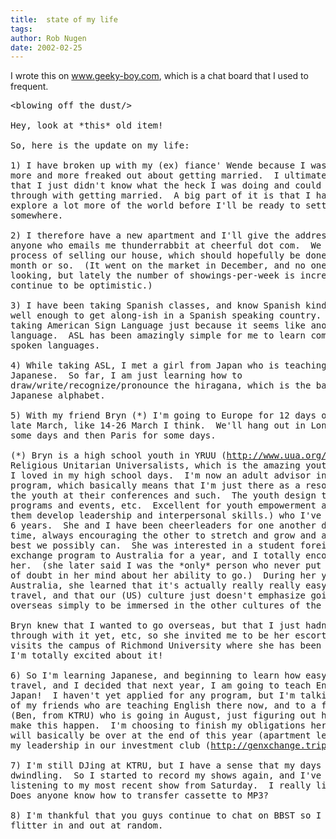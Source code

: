 ```yaml
---
title:  state of my life
tags: 
author: Rob Nugen
date: 2002-02-25
---
```


<p>I wrote this on <a
href="http://www.geeky-boy.com/cgi-bin/bbs_thingie/showitem/misc/00026/325">www.geeky-boy.com</a>,
which is a chat board that I used to frequent.</p>

<pre>
&lt;blowing off the dust/>

Hey, look at *this* old item!

So, here is the update on my life:

1) I have broken up with my (ex) fiance' Wende because I was getting
more and more freaked out about getting married.  I ultimately decided
that I just didn't know what the heck I was doing and could not go
through with getting married.  A big part of it is that I have to go
explore a lot more of the world before I'll be ready to settle
somewhere.

2) I therefore have a new apartment and I'll give the address to
anyone who emails me thunderrabbit at cheerful dot com.  We are in the
process of selling our house, which should hopefully be done within a
month or so.  (It went on the market in December, and no one was
looking, but lately the number of showings-per-week is increasing.  I
continue to be optimistic.)

3) I have been taking Spanish classes, and know Spanish kinda-sorta
well enough to get along-ish in a Spanish speaking country.  I am
taking American Sign Language just because it seems like another cool
language.  ASL has been amazingly simple for me to learn compared to
spoken languages.

4) While taking ASL, I met a girl from Japan who is teaching me
Japanese.  So far, I am just learning how to
draw/write/recognize/pronounce the hiragana, which is the basic
Japanese alphabet.

5) With my friend Bryn (*) I'm going to Europe for 12 days or so in
late March, like 14-26 March I think.  We'll hang out in London for
some days and then Paris for some days.

(*) Bryn is a high school youth in YRUU (<a
href='http://www.uua.org/YRUU'>http://www.uua.org/YRUU</a>, Young
Religious Unitarian Universalists, which is the amazing youth program
I loved in my high school days.  I'm now an adult advisor in the
program, which basically means that I'm just there as a resource for
the youth at their conferences and such.  The youth design their own
programs and events, etc.  Excellent for youth empowerment and helping
them develop leadership and interpersonal skills.) who I've known for
6 years.  She and I have been cheerleaders for one another during this
time, always encouraging the other to stretch and grow and achieve the
best we possibly can.  She was interested in a student foreign
exchange program to Australia for a year, and I totally encouraged
her.  (she later said I was the *only* person who never put any hint
of doubt in her mind about her ability to go.)  During her year in
Australia, she learned that it's actually really really easy to
travel, and that our (US) culture just doesn't emphasize going
overseas simply to be immersed in the other cultures of the world.

Bryn knew that I wanted to go overseas, but that I just hadn't gone
through with it yet, etc, so she invited me to be her escort as she
visits the campus of Richmond University where she has been accepted.
I'm totally excited about it!

6) So I'm learning Japanese, and beginning to learn how easy it is to
travel, and I decided that next year, I am going to teach English in
Japan!  I haven't yet applied for any program, but I'm talking to some
of my friends who are teaching English there now, and to a friend here
(Ben, from KTRU) who is going in August, just figuring out how I can
make this happen.  I'm choosing to finish my obligations here that
will basically be over at the end of this year (apartment lease, and
my leadership in our investment club (<a
href='http://genxchange.tripod.com/'>http://genxchange.tripod.com/</a>)

7) I'm still DJing at KTRU, but I have a sense that my days there are
dwindling.  So I started to record my shows again, and I've been
listening to my most recent show from Saturday.  I really like it.
Does anyone know how to transfer cassette to MP3?

8) I'm thankful that you guys continue to chat on BBST so I can just
flitter in and out at random.
</pre>
